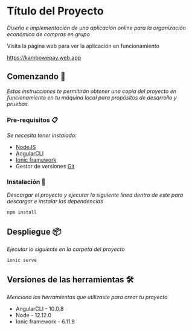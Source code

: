 # Título del Proyecto

_Diseño e implementación de una aplicación online para la organización económica de compras en grupo_

Visita la página web para ver la aplicación en funcionamiento
            
https://kambowepay.web.app

## Comenzando 🚀

_Estas instrucciones te permitirán obtener una copia del proyecto en funcionamiento en tu máquina local para propósitos de desarrollo y pruebas._


### Pre-requisitos 📋

_Se necesita tener instalado:_


* [NodeJS](https://nodejs.org/es/download//)
* [AngularCLI](https://cli.angular.io/)
* [Ionic framework](https://ionicframework.com/)
* Gestor de versiones [Git](https://git-scm.com/)

### Instalación 🔧

_Descargar el proyecto y ejecutar la siguiente linea dentro de este para descargar e instalar las dependencias_

```
npm install
```


## Despliegue 📦

_Ejecutar lo siguiente en la carpeta del proyecto_

```
ionic serve
```

## Versiones de las herramientas 🛠️

_Menciona las herramientas que utilizaste para crear tu proyecto_

* AngularCLI - 10.0.8
* Node - 12.12.0
* Ionic framework - 6.11.8
